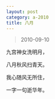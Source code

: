 ```yaml
---
layout: post
category: a-2010
title: 八月
---
```


> 2010-09-10 

九宫神女洗明月， 

八月秋风扫青天。 

我心随风无所住， 

一字一句逝华年。
